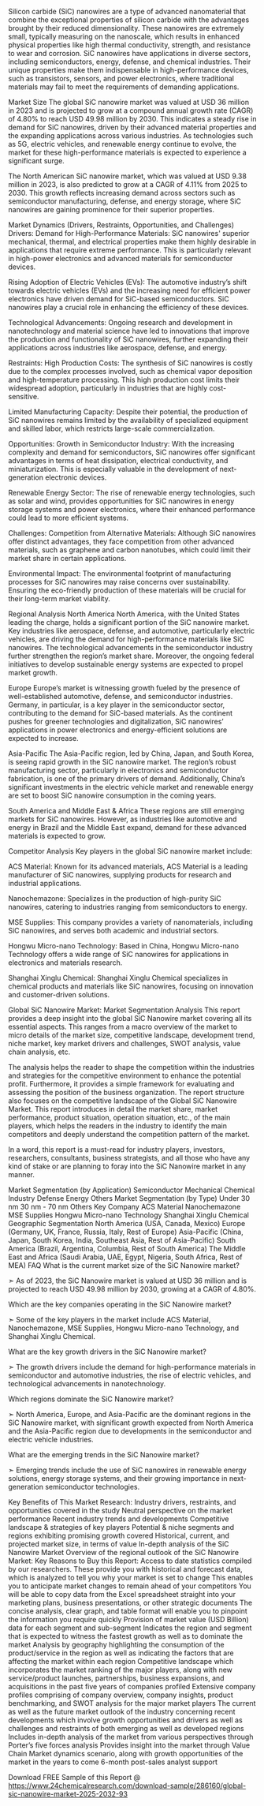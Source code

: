 Silicon carbide (SiC) nanowires are a type of advanced nanomaterial that combine the exceptional properties of silicon carbide with the advantages brought by their reduced dimensionality. These nanowires are extremely small, typically measuring on the nanoscale, which results in enhanced physical properties like high thermal conductivity, strength, and resistance to wear and corrosion. SiC nanowires have applications in diverse sectors, including semiconductors, energy, defense, and chemical industries. Their unique properties make them indispensable in high-performance devices, such as transistors, sensors, and power electronics, where traditional materials may fail to meet the requirements of demanding applications.

Market Size
The global SiC nanowire market was valued at USD 36 million in 2023 and is projected to grow at a compound annual growth rate (CAGR) of 4.80% to reach USD 49.98 million by 2030. This indicates a steady rise in demand for SiC nanowires, driven by their advanced material properties and the expanding applications across various industries. As technologies such as 5G, electric vehicles, and renewable energy continue to evolve, the market for these high-performance materials is expected to experience a significant surge.

The North American SiC nanowire market, which was valued at USD 9.38 million in 2023, is also predicted to grow at a CAGR of 4.11% from 2025 to 2030. This growth reflects increasing demand across sectors such as semiconductor manufacturing, defense, and energy storage, where SiC nanowires are gaining prominence for their superior properties.

Market Dynamics (Drivers, Restraints, Opportunities, and Challenges)
Drivers:
Demand for High-Performance Materials: SiC nanowires' superior mechanical, thermal, and electrical properties make them highly desirable in applications that require extreme performance. This is particularly relevant in high-power electronics and advanced materials for semiconductor devices.

Rising Adoption of Electric Vehicles (EVs): The automotive industry’s shift towards electric vehicles (EVs) and the increasing need for efficient power electronics have driven demand for SiC-based semiconductors. SiC nanowires play a crucial role in enhancing the efficiency of these devices.

Technological Advancements: Ongoing research and development in nanotechnology and material science have led to innovations that improve the production and functionality of SiC nanowires, further expanding their applications across industries like aerospace, defense, and energy.

Restraints:
High Production Costs: The synthesis of SiC nanowires is costly due to the complex processes involved, such as chemical vapor deposition and high-temperature processing. This high production cost limits their widespread adoption, particularly in industries that are highly cost-sensitive.

Limited Manufacturing Capacity: Despite their potential, the production of SiC nanowires remains limited by the availability of specialized equipment and skilled labor, which restricts large-scale commercialization.

Opportunities:
Growth in Semiconductor Industry: With the increasing complexity and demand for semiconductors, SiC nanowires offer significant advantages in terms of heat dissipation, electrical conductivity, and miniaturization. This is especially valuable in the development of next-generation electronic devices.

Renewable Energy Sector: The rise of renewable energy technologies, such as solar and wind, provides opportunities for SiC nanowires in energy storage systems and power electronics, where their enhanced performance could lead to more efficient systems.

Challenges:
Competition from Alternative Materials: Although SiC nanowires offer distinct advantages, they face competition from other advanced materials, such as graphene and carbon nanotubes, which could limit their market share in certain applications.

Environmental Impact: The environmental footprint of manufacturing processes for SiC nanowires may raise concerns over sustainability. Ensuring the eco-friendly production of these materials will be crucial for their long-term market viability.

Regional Analysis
North America
North America, with the United States leading the charge, holds a significant portion of the SiC nanowire market. Key industries like aerospace, defense, and automotive, particularly electric vehicles, are driving the demand for high-performance materials like SiC nanowires. The technological advancements in the semiconductor industry further strengthen the region’s market share. Moreover, the ongoing federal initiatives to develop sustainable energy systems are expected to propel market growth.

Europe
Europe’s market is witnessing growth fueled by the presence of well-established automotive, defense, and semiconductor industries. Germany, in particular, is a key player in the semiconductor sector, contributing to the demand for SiC-based materials. As the continent pushes for greener technologies and digitalization, SiC nanowires’ applications in power electronics and energy-efficient solutions are expected to increase.

Asia-Pacific
The Asia-Pacific region, led by China, Japan, and South Korea, is seeing rapid growth in the SiC nanowire market. The region’s robust manufacturing sector, particularly in electronics and semiconductor fabrication, is one of the primary drivers of demand. Additionally, China’s significant investments in the electric vehicle market and renewable energy are set to boost SiC nanowire consumption in the coming years.

South America and Middle East & Africa
These regions are still emerging markets for SiC nanowires. However, as industries like automotive and energy in Brazil and the Middle East expand, demand for these advanced materials is expected to grow.

Competitor Analysis
Key players in the global SiC nanowire market include:

ACS Material: Known for its advanced materials, ACS Material is a leading manufacturer of SiC nanowires, supplying products for research and industrial applications.

Nanochemazone: Specializes in the production of high-purity SiC nanowires, catering to industries ranging from semiconductors to energy.

MSE Supplies: This company provides a variety of nanomaterials, including SiC nanowires, and serves both academic and industrial sectors.

Hongwu Micro-nano Technology: Based in China, Hongwu Micro-nano Technology offers a wide range of SiC nanowires for applications in electronics and materials research.

Shanghai Xinglu Chemical: Shanghai Xinglu Chemical specializes in chemical products and materials like SiC nanowires, focusing on innovation and customer-driven solutions.

Global SiC Nanowire Market: Market Segmentation Analysis
This report provides a deep insight into the global SiC Nanowire market covering all its essential aspects. This ranges from a macro overview of the market to micro details of the market size, competitive landscape, development trend, niche market, key market drivers and challenges, SWOT analysis, value chain analysis, etc.

The analysis helps the reader to shape the competition within the industries and strategies for the competitive environment to enhance the potential profit. Furthermore, it provides a simple framework for evaluating and assessing the position of the business organization. The report structure also focuses on the competitive landscape of the Global SiC Nanowire Market. This report introduces in detail the market share, market performance, product situation, operation situation, etc., of the main players, which helps the readers in the industry to identify the main competitors and deeply understand the competition pattern of the market.

In a word, this report is a must-read for industry players, investors, researchers, consultants, business strategists, and all those who have any kind of stake or are planning to foray into the SiC Nanowire market in any manner.

Market Segmentation (by Application)
Semiconductor
Mechanical
Chemical Industry
Defense
Energy
Others
Market Segmentation (by Type)
Under 30 nm
30 nm - 70 nm
Others
Key Company
ACS Material
Nanochemazone
MSE Supplies
Hongwu Micro-nano Technology
Shanghai Xinglu Chemical
Geographic Segmentation
North America (USA, Canada, Mexico)
Europe (Germany, UK, France, Russia, Italy, Rest of Europe)
Asia-Pacific (China, Japan, South Korea, India, Southeast Asia, Rest of Asia-Pacific)
South America (Brazil, Argentina, Columbia, Rest of South America)
The Middle East and Africa (Saudi Arabia, UAE, Egypt, Nigeria, South Africa, Rest of MEA)
FAQ 
What is the current market size of the SiC Nanowire market?

➣ As of 2023, the SiC Nanowire market is valued at USD 36 million and is projected to reach USD 49.98 million by 2030, growing at a CAGR of 4.80%.

Which are the key companies operating in the SiC Nanowire market?

➣ Some of the key players in the market include ACS Material, Nanochemazone, MSE Supplies, Hongwu Micro-nano Technology, and Shanghai Xinglu Chemical.

What are the key growth drivers in the SiC Nanowire market?

➣ The growth drivers include the demand for high-performance materials in semiconductor and automotive industries, the rise of electric vehicles, and technological advancements in nanotechnology.

Which regions dominate the SiC Nanowire market?

➣ North America, Europe, and Asia-Pacific are the dominant regions in the SiC Nanowire market, with significant growth expected from North America and the Asia-Pacific region due to developments in the semiconductor and electric vehicle industries.

What are the emerging trends in the SiC Nanowire market?

➣ Emerging trends include the use of SiC nanowires in renewable energy solutions, energy storage systems, and their growing importance in next-generation semiconductor technologies.

Key Benefits of This Market Research:
Industry drivers, restraints, and opportunities covered in the study
Neutral perspective on the market performance
Recent industry trends and developments
Competitive landscape & strategies of key players
Potential & niche segments and regions exhibiting promising growth covered
Historical, current, and projected market size, in terms of value
In-depth analysis of the SiC Nanowire Market
Overview of the regional outlook of the SiC Nanowire Market:
Key Reasons to Buy this Report:
Access to date statistics compiled by our researchers. These provide you with historical and forecast data, which is analyzed to tell you why your market is set to change
This enables you to anticipate market changes to remain ahead of your competitors
You will be able to copy data from the Excel spreadsheet straight into your marketing plans, business presentations, or other strategic documents
The concise analysis, clear graph, and table format will enable you to pinpoint the information you require quickly
Provision of market value (USD Billion) data for each segment and sub-segment
Indicates the region and segment that is expected to witness the fastest growth as well as to dominate the market
Analysis by geography highlighting the consumption of the product/service in the region as well as indicating the factors that are affecting the market within each region
Competitive landscape which incorporates the market ranking of the major players, along with new service/product launches, partnerships, business expansions, and acquisitions in the past five years of companies profiled
Extensive company profiles comprising of company overview, company insights, product benchmarking, and SWOT analysis for the major market players
The current as well as the future market outlook of the industry concerning recent developments which involve growth opportunities and drivers as well as challenges and restraints of both emerging as well as developed regions
Includes in-depth analysis of the market from various perspectives through Porter’s five forces analysis
Provides insight into the market through Value Chain
Market dynamics scenario, along with growth opportunities of the market in the years to come
6-month post-sales analyst support

Download FREE Sample of this Report @ https://www.24chemicalresearch.com/download-sample/286160/global-sic-nanowire-market-2025-2032-93
